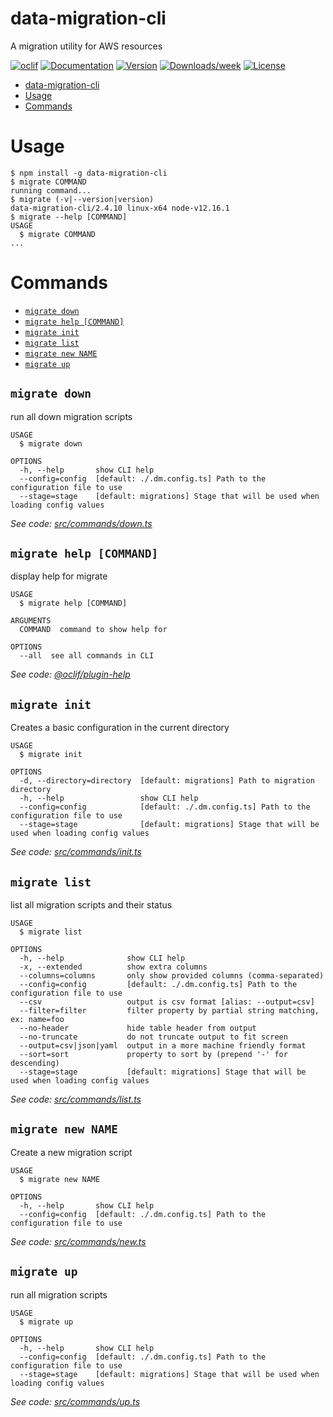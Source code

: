 # data-migration-cli

A migration utility for AWS resources

[![oclif](https://img.shields.io/badge/cli-oclif-brightgreen.svg)](https://oclif.io)
[![Documentation](https://img.shields.io/badge/documentation-view-blue)](https://data-migration.js.org/)
[![Version](https://img.shields.io/npm/v/data-migration-cli.svg)](https://npmjs.org/package/data-migration-cli)
[![Downloads/week](https://img.shields.io/npm/dw/data-migration-cli.svg)](https://npmjs.org/package/data-migration-cli)
[![License](https://img.shields.io/npm/l/data-migration-cli.svg)](https://github.com/drg-adaptive/data-migration/blob/master/package.json)

<!-- toc -->
* [data-migration-cli](#data-migration-cli)
* [Usage](#usage)
* [Commands](#commands)
<!-- tocstop -->

# Usage

<!-- usage -->
```sh-session
$ npm install -g data-migration-cli
$ migrate COMMAND
running command...
$ migrate (-v|--version|version)
data-migration-cli/2.4.10 linux-x64 node-v12.16.1
$ migrate --help [COMMAND]
USAGE
  $ migrate COMMAND
...
```
<!-- usagestop -->

# Commands

<!-- commands -->
* [`migrate down`](#migrate-down)
* [`migrate help [COMMAND]`](#migrate-help-command)
* [`migrate init`](#migrate-init)
* [`migrate list`](#migrate-list)
* [`migrate new NAME`](#migrate-new-name)
* [`migrate up`](#migrate-up)

## `migrate down`

run all down migration scripts

```
USAGE
  $ migrate down

OPTIONS
  -h, --help       show CLI help
  --config=config  [default: ./.dm.config.ts] Path to the configuration file to use
  --stage=stage    [default: migrations] Stage that will be used when loading config values
```

_See code: [src/commands/down.ts](https://github.com/theBenForce/data-migration/blob/v2.4.10/src/commands/down.ts)_

## `migrate help [COMMAND]`

display help for migrate

```
USAGE
  $ migrate help [COMMAND]

ARGUMENTS
  COMMAND  command to show help for

OPTIONS
  --all  see all commands in CLI
```

_See code: [@oclif/plugin-help](https://github.com/oclif/plugin-help/blob/v2.2.3/src/commands/help.ts)_

## `migrate init`

Creates a basic configuration in the current directory

```
USAGE
  $ migrate init

OPTIONS
  -d, --directory=directory  [default: migrations] Path to migration directory
  -h, --help                 show CLI help
  --config=config            [default: ./.dm.config.ts] Path to the configuration file to use
  --stage=stage              [default: migrations] Stage that will be used when loading config values
```

_See code: [src/commands/init.ts](https://github.com/theBenForce/data-migration/blob/v2.4.10/src/commands/init.ts)_

## `migrate list`

list all migration scripts and their status

```
USAGE
  $ migrate list

OPTIONS
  -h, --help              show CLI help
  -x, --extended          show extra columns
  --columns=columns       only show provided columns (comma-separated)
  --config=config         [default: ./.dm.config.ts] Path to the configuration file to use
  --csv                   output is csv format [alias: --output=csv]
  --filter=filter         filter property by partial string matching, ex: name=foo
  --no-header             hide table header from output
  --no-truncate           do not truncate output to fit screen
  --output=csv|json|yaml  output in a more machine friendly format
  --sort=sort             property to sort by (prepend '-' for descending)
  --stage=stage           [default: migrations] Stage that will be used when loading config values
```

_See code: [src/commands/list.ts](https://github.com/theBenForce/data-migration/blob/v2.4.10/src/commands/list.ts)_

## `migrate new NAME`

Create a new migration script

```
USAGE
  $ migrate new NAME

OPTIONS
  -h, --help       show CLI help
  --config=config  [default: ./.dm.config.ts] Path to the configuration file to use
```

_See code: [src/commands/new.ts](https://github.com/theBenForce/data-migration/blob/v2.4.10/src/commands/new.ts)_

## `migrate up`

run all migration scripts

```
USAGE
  $ migrate up

OPTIONS
  -h, --help       show CLI help
  --config=config  [default: ./.dm.config.ts] Path to the configuration file to use
  --stage=stage    [default: migrations] Stage that will be used when loading config values
```

_See code: [src/commands/up.ts](https://github.com/theBenForce/data-migration/blob/v2.4.10/src/commands/up.ts)_
<!-- commandsstop -->
